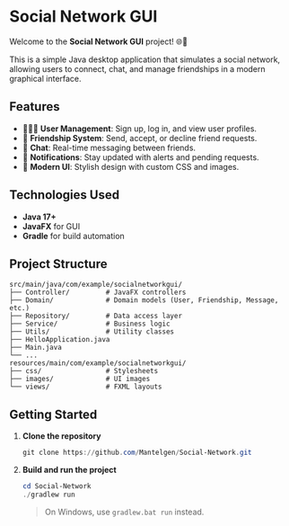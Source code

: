 # Social Network GUI

Welcome to the **Social Network GUI** project! 🌐💬

This is a simple Java desktop application that simulates a social network, allowing users to connect, chat, and manage friendships in a modern graphical interface.

## Features

- 🧑‍🤝‍🧑 **User Management**: Sign up, log in, and view user profiles.
- 🤝 **Friendship System**: Send, accept, or decline friend requests.
- 💬 **Chat**: Real-time messaging between friends.
- 🔔 **Notifications**: Stay updated with alerts and pending requests.
- 🎨 **Modern UI**: Stylish design with custom CSS and images.

## Technologies Used

- **Java 17+**
- **JavaFX** for GUI
- **Gradle** for build automation

## Project Structure

```
src/main/java/com/example/socialnetworkgui/
├── Controller/         # JavaFX controllers
├── Domain/             # Domain models (User, Friendship, Message, etc.)
├── Repository/         # Data access layer
├── Service/            # Business logic
├── Utils/              # Utility classes
├── HelloApplication.java
├── Main.java
└── ...
resources/main/com/example/socialnetworkgui/
├── css/                # Stylesheets
├── images/             # UI images
└── views/              # FXML layouts
```

## Getting Started

1. **Clone the repository**
   ```powershell
   git clone https://github.com/Mantelgen/Social-Network.git
   ```
2. **Build and run the project**
   ```powershell
   cd Social-Network
   ./gradlew run
   ```
   > On Windows, use `gradlew.bat run` instead.



